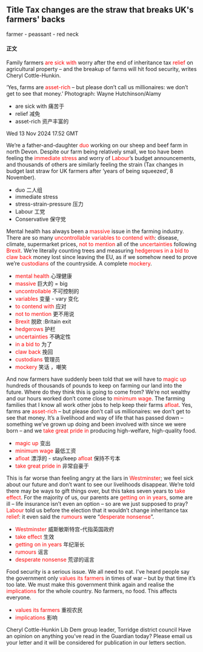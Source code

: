  ## Title Tax changes are the straw that breaks UK's farmers' backs


farmer - peassant - red neck

 #### 正文
Family farmers <span style="color: red;"><span style="color: red;">are sick with</span></span> worry after the end of inheritance tax <span style="color: red;"><span style="color: red;">relief</span></span> on agricultural property – and the breakup of farms will hit food security, writes Cheryl Cottle-Hunkin.

‘Yes, farms are <span style="color: red;"><span style="color: red;">asset-rich</span></span> – but please don’t call us millionaires: we don’t get to see that money.’ Photograph: Wayne Hutchinson/Alamy

- are sick with 痛苦于
- relief 减免
- asset-rich 资产丰富的

Wed 13 Nov 2024 17.52 GMT

We’re a father-and-daughter <span style="color: red;">duo</span> working on our sheep and beef farm in north Devon. Despite our farm being relatively small, we too have been feeling the <span style="color: red;">immediate stress</span> and worry of <span style="color: red;">Labour</span>’s budget announcements, and thousands of others are similarly feeling the strain (Tax changes in budget last straw for UK farmers after ‘years of being squeezed’, 8 November).

- duo 二人组
- immediate stress
- stress-strain-pressure 压力
- Labour 工党
- Conservative 保守党

Mental health has always been a <span style="color: red;">massive</span> issue in the farming industry. There are so many <span style="color: red;">uncontrollable</span> <span style="color: red;">variables</span> <span style="color: red;">to contend with</span>: disease, climate, supermarket prices, <span style="color: red;">not to mention</span> all of the <span style="color: red;">uncertainties</span> following <span style="color: red;">Brexit</span>. We’re literally counting trees and measuring <span style="color: red;">hedgerows</span> <span style="color: red;">in a bid to</span> <span style="color: red;">claw back</span> money lost since leaving the EU, as if we somehow need to prove we’re <span style="color: red;">custodians</span> of the countryside. A complete <span style="color: red;">mockery</span>.

- <span style="color: red;">mental health</span> 心理健康
- <span style="color: red;">massive</span> 巨大的 = big 
- <span style="color: red;">uncontrollable</span> 不可控制的
- <span style="color: red;">variables</span> 变量 - vary 变化
- <span style="color: red;">to contend with</span> 应对
- <span style="color: red;">not to mention</span> 更不用说 
- <span style="color: red;">Brexit</span> 脱欧  :Britain exit
- <span style="color: red;">hedgerows</span> 护栏
- <span style="color: red;">uncertainties</span> 不确定性
- <span style="color: red;">in a bid to</span> 为了
- <span style="color: red;">claw back</span> 挽回
- <span style="color: red;">custodians</span> 管理员
- <span style="color: red;">mockery</span> 笑话 ，嘲笑

And now farmers have suddenly been told that we will have to <span style="color: red;">magic up</span> hundreds of thousands of pounds to keep on farming our land into the future. Where do they think this is going to come from? We’re not wealthy and our hours worked don’t come close to <span style="color: red;">minimum wage</span>. The farming families that I know all work other jobs to help keep their farms <span style="color: red;">afloat</span>. Yes, farms are <span style="color: red;">asset-rich</span> – but please don’t call us millionaires: we don’t get to see that money. It’s a livelihood and way of life that has passed down – something we’ve grown up doing and been involved with since we were born – and we <span style="color: red;">take great pride in</span> producing high-welfare, high-quality food.

- <span style="color: red;">magic up</span> 变出
- <span style="color: red;">minimum wage</span> 最低工资
- <span style="color: red;">afloat</span> 漂浮的 - stay/keep <span style="color: red;">afloat</span> 保持不亏本
- <span style="color: red;">take great pride in</span> 非常自豪于

This is far worse than feeling angry at the liars in <span style="color: red;">Westminster</span>; we feel sick about our future and don’t want to see our livelihoods disappear. We’re told there may be ways to gift things over, but this takes seven years to <span style="color: red;">take effect</span>. For the majority of us, our parents are <span style="color: red;">getting on in years</span>, some are ill – life insurance isn’t even an option – so are we just supposed to pray? <span style="color: red;">Labour</span> told us before the election that it wouldn’t change inheritance tax <span style="color: red;">relief</span>: it even said the <span style="color: red;">rumours</span> were “<span style="color: red;">desperate nonsense</span>”.

- <span style="color: red;">Westminster</span> 威斯敏斯特宫-代指英国政府
- <span style="color: red;">take effect</span> 生效
- <span style="color: red;">getting on in years</span> 年纪渐长
- <span style="color: red;">rumours</span> 谣言
- <span style="color: red;">desperate nonsense</span> 荒谬的谣言

Food security is a serious issue. We all need to eat. I’ve heard people say the government only <span style="color: red;">values its farmers</span> in times of war – but by that time it’s too late. We must make this government think again and realise the <span style="color: red;">implications</span> for the whole country. No farmers, no food. This affects everyone.

- <span style="color: red;">values its farmers</span> 重视农民
- <span style="color: red;">implications</span> 影响

Cheryl Cottle-Hunkin
Lib Dem group leader, Torridge district council
  Have an opinion on anything you’ve read in the Guardian today? Please email us your letter and it will be considered for publication in our letters section.